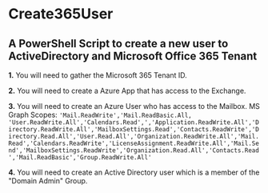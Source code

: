 # Create365User 
## A PowerShell Script to create a new user to ActiveDirectory and Microsoft Office 365 Tenant

**1.** You will need to gather the Microsoft 365 Tenant ID.

**2.** You will need to create a Azure App that has access to the Exchange.

**3.** You will need to create an Azure User who has access to the Mailbox.
MS Graph Scopes:  ` 'Mail.ReadWrite','Mail.ReadBasic.All, 'User.ReadWrite.All','Calendars.Read',','Application.ReadWrite.All','Directory.ReadWrite.All','MailboxSettings.Read','Contacts.ReadWrite','Directory.Read.All','User.Read.All','Organization.ReadWrite.All','Mail.Read','Calendars.ReadWrite','LicenseAssignment.ReadWrite.All','Mail.Send','MailboxSettings.ReadWrite','Organization.Read.All','Contacts.Read','Mail.ReadBasic','Group.ReadWrite.All' `

**4.** You will need to create an Active Directory user which is a member of the "Domain Admin" Group.
